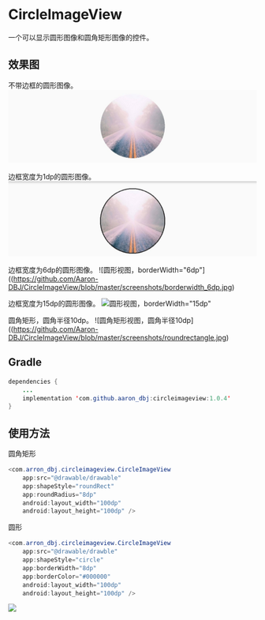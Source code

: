 # CircleImageView

一个可以显示圆形图像和圆角矩形图像的控件。

## 效果图
不带边框的圆形图像。
![圆形图像，borderWidth="0dp"](https://github.com/Aaron-DBJ/CircleImageView/blob/master/screenshots/borderwidth_0dp.jpg)

边框宽度为1dp的圆形图像。                           
![圆形视图，borderWidth="1dp"](https://github.com/Aaron-DBJ/CircleImageView/blob/master/screenshots/borderwidth_1dp.jpg)

边框宽度为6dp的圆形图像。
![圆形视图，borderWidth="6dp"]((https://github.com/Aaron-DBJ/CircleImageView/blob/master/screenshots/borderwidth_6dp.jpg)

边框宽度为15dp的圆形图像。
![圆形视图，borderWidth="15dp"](https://github.com/Aaron-DBJ/CircleImageView/blob/master/screenshots/borderwidth_15dp.jpg)

圆角矩形，圆角半径10dp。
![圆角矩形视图，圆角半径10dp]((https://github.com/Aaron-DBJ/CircleImageView/blob/master/screenshots/roundrectangle.jpg)


## Gradle

```Java
dependencies {
    ...
    implementation 'com.github.aaron_dbj:circleimageview:1.0.4'
}
```



## 使用方法

圆角矩形

```java
<com.arron_dbj.circleimageview.CircleImageView
    app:src="@drawable/drawable"
    app:shapeStyle="roundRect"
    app:roundRadius="8dp"
    android:layout_width="100dp"
    android:layout_height="100dp" />
```

圆形

```java
<com.arron_dbj.circleimageview.CircleImageView
    app:src="@drawable/drawble"
    app:shapeStyle="circle"
    app:borderWidth="8dp"
    app:borderColor="#000000"
    android:layout_width="100dp"
    android:layout_height="100dp" />
```

[![](https://jitpack.io/v/Aaron-DBJ/CircleImageView.svg)](https://jitpack.io/#Aaron-DBJ/CircleImageView)

